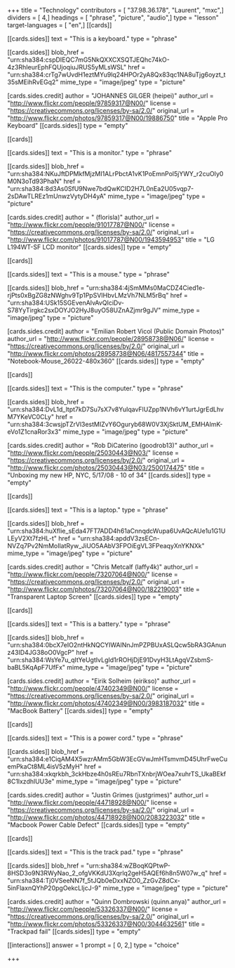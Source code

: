 +++
title = "Technology"
contributors = [ "37.98.36.178", "Laurent", "mxc",]
dividers = [ 4,]
headings = [ "phrase", "picture", "audio",]
type = "lesson"
target-languages = [ "en",]
[[cards]]

[[cards.sides]]
text = "This is a keyboard."
type = "phrase"

[[cards.sides]]
blob_href = "urn:sha384:cspDIEQC7mG5NkQXXCXSQTJEQhc74kO-4z3RhIeurEphFQUjoqiuJRUS5yMLsWSL"
href = "urn:sha384:crTg7wUvdH1eztMYu9lq24HPOr2yA8Qx83qc1NA8uTjg6oyzt_t35sMEihRvEGq2"
mime_type = "image/jpeg"
type = "picture"

[cards.sides.credit]
author = "JOHANNES GILGER (heipei)"
author_url = "http://www.flickr.com/people/97859317@N00/"
license = "https://creativecommons.org/licenses/by-sa/2.0/"
original_url = "http://www.flickr.com/photos/97859317@N00/19886750"
title = "Apple Pro Keyboard"
[[cards.sides]]
type = "empty"

[[cards]]

[[cards.sides]]
text = "This is a monitor."
type = "phrase"

[[cards.sides]]
blob_href = "urn:sha384:NKuJftDPMkfMjzMI1ALrPbctA1vK1PoEmnPol5jYWY_r2cuOIy0M0N3oTd93PhaN"
href = "urn:sha384:8d3As0SfU9Nwe7bdQwKCID2H7L0nEa2U05vqp7-2sDAwTLREz1mUnwzVytyDH4yA"
mime_type = "image/jpeg"
type = "picture"

[cards.sides.credit]
author = " (florisla)"
author_url = "http://www.flickr.com/people/91017787@N00/"
license = "https://creativecommons.org/licenses/by-sa/2.0/"
original_url = "http://www.flickr.com/photos/91017787@N00/1943594953"
title = "LG L194WT-SF LCD monitor"
[[cards.sides]]
type = "empty"

[[cards]]

[[cards.sides]]
text = "This is a mouse."
type = "phrase"

[[cards.sides]]
blob_href = "urn:sha384:4jSmMMs0MaCDZ4Cied1e-rjPts0xBgZG8zNWghv9Tp1PpSVIHbvLMzVh7NLM5rBq"
href = "urn:sha384:USk15SGEvenAIvAvQIciDv-S78YyTirgkc2sxDOYJO2HyJ8uyO58UZnAZjmr9gJV"
mime_type = "image/jpeg"
type = "picture"

[cards.sides.credit]
author = "Emilian Robert Vicol (Public Domain Photos)"
author_url = "http://www.flickr.com/people/28958738@N06/"
license = "https://creativecommons.org/licenses/by/2.0/"
original_url = "http://www.flickr.com/photos/28958738@N06/4817557344"
title = "Notebook-Mouse_26022-480x360"
[[cards.sides]]
type = "empty"

[[cards]]

[[cards.sides]]
text = "This is the computer."
type = "phrase"

[[cards.sides]]
blob_href = "urn:sha384:DvL1d_ltpt7kD7Su7sX7v8YuIqavFlUZpp1NVh6vY1urtJgrEdLhvM7YKeVC0CLy"
href = "urn:sha384:3cwsjpTZrVl3estMIZvY6Oguryb68W0V3XjSktUM_EMHAlmK-eVo1Z1cnaRor3x3"
mime_type = "image/jpeg"
type = "picture"

[cards.sides.credit]
author = "Rob DiCaterino (goodrob13)"
author_url = "http://www.flickr.com/people/25030443@N03/"
license = "https://creativecommons.org/licenses/by/2.0/"
original_url = "http://www.flickr.com/photos/25030443@N03/2500174475"
title = "Unboxing my new HP, NYC, 5/17/08 - 10 of 34"
[[cards.sides]]
type = "empty"

[[cards]]

[[cards.sides]]
text = "This is a laptop."
type = "phrase"

[[cards.sides]]
blob_href = "urn:sha384:huXflie_sEda47FT7ADD4h61aCnnqdcWupa6UvAQcAUe1u1G1ULEyV2Xt7fzHL-t"
href = "urn:sha384:apddV3zsECn-NVZq7Pv2NmMoIlatRyw_JiUO5AAbV3FPOiEgVL3FPeaqyXnYKNXk"
mime_type = "image/jpeg"
type = "picture"

[cards.sides.credit]
author = "Chris Metcalf (laffy4k)"
author_url = "http://www.flickr.com/people/73207064@N00/"
license = "https://creativecommons.org/licenses/by/2.0/"
original_url = "http://www.flickr.com/photos/73207064@N00/182219003"
title = "Transparent Laptop Screen"
[[cards.sides]]
type = "empty"

[[cards]]

[[cards.sides]]
text = "This is a battery."
type = "phrase"

[[cards.sides]]
blob_href = "urn:sha384:0bcX7eIO2ntHkNQCYIWAlNnJmPZPBUxASLQcw5bRA3GAnunz43ID4JG38oO0VgcP"
href = "urn:sha384:WsYe7u_qItYeUgtIvLgId1rROHjDjE91DvyH3LtAgqVZsbmS-baBL5KqApF7UfFx"
mime_type = "image/jpeg"
type = "picture"

[cards.sides.credit]
author = "Eirik Solheim (eirikso)"
author_url = "http://www.flickr.com/people/47402349@N00/"
license = "https://creativecommons.org/licenses/by-sa/2.0/"
original_url = "http://www.flickr.com/photos/47402349@N00/3983187032"
title = "MacBook Battery"
[[cards.sides]]
type = "empty"

[[cards]]

[[cards.sides]]
text = "This is a power cord."
type = "phrase"

[[cards.sides]]
blob_href = "urn:sha384:e1CiqAM4X5wzrAMm5GbW3EcGVwJmHTsmvmD45UhrFweCuemPkaCt8ML4isV5zMyH"
href = "urn:sha384:xkqrkbh_3ckHbze4h0sREu7RbnTXnbrjWOea7xuhrTS_UkaBEkf8C1lxzdhlUU3e"
mime_type = "image/jpeg"
type = "picture"

[cards.sides.credit]
author = "Justin Grimes (justgrimes)"
author_url = "http://www.flickr.com/people/44718928@N00/"
license = "https://creativecommons.org/licenses/by-sa/2.0/"
original_url = "http://www.flickr.com/photos/44718928@N00/2083223032"
title = "Macbook Power Cable Defect"
[[cards.sides]]
type = "empty"

[[cards]]

[[cards.sides]]
text = "This is the track pad."
type = "phrase"

[[cards.sides]]
blob_href = "urn:sha384:wZBoqKQPtwP-8HSD3o9N3RWyNao_2_ofgVKKdU3Xqrlq2geH5AQEf6h8n5W07w_q"
href = "urn:sha384:Tj0VSeeNN7f_5tJQb0eDxxNZO0_ZzGvZ8dCx-5inFlaxnQYhP20pgOekcLIjcJ-9"
mime_type = "image/jpeg"
type = "picture"

[cards.sides.credit]
author = "Quinn Dombrowski (quinn.anya)"
author_url = "http://www.flickr.com/people/53326337@N00/"
license = "https://creativecommons.org/licenses/by-sa/2.0/"
original_url = "http://www.flickr.com/photos/53326337@N00/3044632561"
title = "Trackpad fail"
[[cards.sides]]
type = "empty"

[[interactions]]
answer = 1
prompt = [ 0, 2,]
type = "choice"

+++
